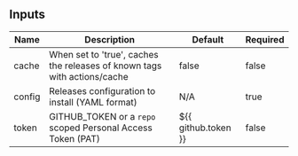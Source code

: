 <!-- markdownlint-disable -->

## Inputs

| Name | Description | Default | Required |
|------|-------------|---------|----------|
| cache | When set to 'true', caches the releases of known tags with actions/cache | false | false |
| config | Releases configuration to install (YAML format) | N/A | true |
| token | GITHUB\_TOKEN or a `repo` scoped Personal Access Token (PAT) | ${{ github.token }} | false |


<!-- markdownlint-restore -->
